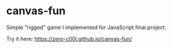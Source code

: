 # canvas-fun
Simple "rigged" game I implemented for JavaScript final project.

Try it here:
https://zero-c00l.github.io/canvas-fun/
